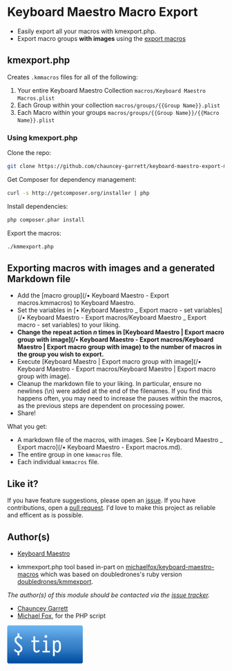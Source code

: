 # Keyboard Maestro Macro Export

- Easily export all your macros with kmexport.php.
- Export macro groups **with images** using the [export macros](export-macros)

## kmexport.php

Creates `.kmmacros` files for all of the following:

 1. Your entire Keyboard Maestro Collection `macros/Keyboard Maestro Macros.plist`
 2. Each Group within your collection `macros/groups/{{Group Name}}.plist`
 3. Each Macro within your groups `macros/groups/{{Group Name}}/{{Macro Name}}.plist`

### Using kmexport.php

Clone the repo:

```sh
git clone https://github.com/chauncey-garrett/keyboard-maestro-export-macros.git "Keyboard Maestro Macros" && cd "Keyboard Maestro Macros"
```

Get Composer for dependency management:

```sh
curl -s http://getcomposer.org/installer | php
```

Install dependencies:

```sh
php composer.phar install
```

Export the macros:

```sh
./kmmexport.php
```

## Exporting macros with images and a generated Markdown file

- Add the [macro group](/• Keyboard Maestro - Export macros.kmmacros) to Keyboard Maestro.
- Set the variables in [• Keyboard Maestro _ Export macro - set variables](/• Keyboard Maestro - Export macros/Keyboard Maestro _ Export macro - set variables) to your liking.
- **Change the repeat action *n* times in [Keyboard Maestro | Export macro group with image](/• Keyboard Maestro - Export macros/Keyboard Maestro | Export macro group with image) to the number of macros in the group you wish to export.**
- Execute [Keyboard Maestro | Export macro group with image](/• Keyboard Maestro - Export macros/Keyboard Maestro | Export macro group with image).
- Cleanup the markdown file to your liking. In particular, ensure no newlines (\n) were added at the end of the filenames. If you find this happens often, you may need to increase the pauses within the macros, as the previous steps are dependent on processing power.
- Share!

What you get:

- A markdown file of the macros, with images. See [• Keyboard Maestro _ Export macro](/• Keyboard Maestro - Export macros.md).
- The entire group in one `kmmacros` file.
- Each individual `kmmacros` file.

## Like it?

If you have feature suggestions, please open an [issue](https://github.com/chauncey-garrett/keyboard-maestro-export/issues "chauncey-garrett/keyboard-maestro-export/issues"). If you have contributions, open a [pull request](https://github.com/chauncey-garrett/keyboard-maestro-export/pulls "chauncey-garrett/keyboard-maestro-export/pulls"). I'd love to make this project as reliable and efficent as is possible.

## Author(s)

* [Keyboard Maestro](http://www.stairways.com/action/kmdiscount?REF4PDX)

* kmmexport.php tool based in-part on [michaelfox/keyboard-maestro-macros](https://github.com/michaelfox/keyboard-maestro-macros) which was based on doubledrones's ruby version [doubledrones/kmmexport](https://github.com/doubledrones/kmmexport).

*The author(s) of this module should be contacted via the [issue tracker](https://github.com/chauncey-garrett/keyboard-maestro-export/issues "chauncey-garrett/keyboard-maestro-export/issues").*

  - [Chauncey Garrett](https://github.com/chauncey-garrett "chauncey-garrett")
  - [Michael Fox](https://github.com/michaelfox "michaelfox"), for the PHP script

[![](/img/tip.gif)](http://chauncey.io/reader-support/)
